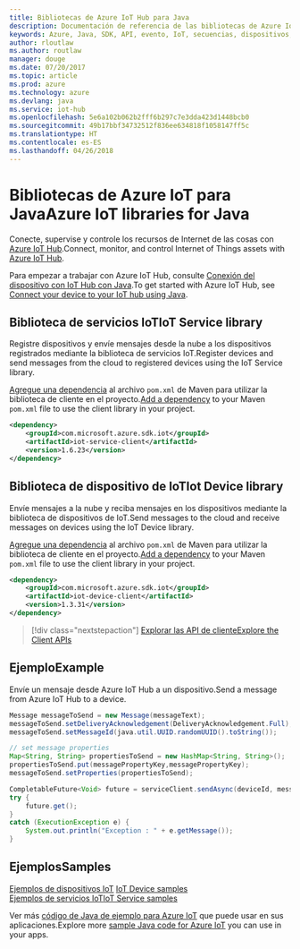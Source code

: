 ```yaml
---
title: Bibliotecas de Azure IoT Hub para Java
description: Documentación de referencia de las bibliotecas de Azure IoT Hub para Java
keywords: Azure, Java, SDK, API, evento, IoT, secuencias, dispositivos, iot hub
author: rloutlaw
ms.author: routlaw
manager: douge
ms.date: 07/20/2017
ms.topic: article
ms.prod: azure
ms.technology: azure
ms.devlang: java
ms.service: iot-hub
ms.openlocfilehash: 5e6a102b062b2fff6b297c7e3dda423d1448bcb0
ms.sourcegitcommit: 49b17bbf34732512f836ee634818f1058147ff5c
ms.translationtype: HT
ms.contentlocale: es-ES
ms.lasthandoff: 04/26/2018
---
```

# <a name="azure-iot-libraries-for-java"></a><span data-ttu-id="16008-104">Bibliotecas de Azure IoT para Java</span><span class="sxs-lookup"><span data-stu-id="16008-104">Azure IoT libraries for Java</span></span>

<span data-ttu-id="16008-105">Conecte, supervise y controle los recursos de Internet de las cosas con [Azure IoT Hub](https://docs.microsoft.com/azure/iot-hub/iot-hub-what-is-iot-hub).</span><span class="sxs-lookup"><span data-stu-id="16008-105">Connect, monitor, and control Internet of Things assets with [Azure IoT Hub](https://docs.microsoft.com/azure/iot-hub/iot-hub-what-is-iot-hub).</span></span>

<span data-ttu-id="16008-106">Para empezar a trabajar con Azure IoT Hub, consulte [Conexión del dispositivo con IoT Hub con Java](/azure/iot-hub/iot-hub-java-java-getstarted).</span><span class="sxs-lookup"><span data-stu-id="16008-106">To get started with Azure IoT Hub, see [Connect your device to your IoT hub using Java](/azure/iot-hub/iot-hub-java-java-getstarted).</span></span>

## <a name="iot-service-library"></a><span data-ttu-id="16008-107">Biblioteca de servicios IoT</span><span class="sxs-lookup"><span data-stu-id="16008-107">IoT Service library</span></span>

<span data-ttu-id="16008-108">Registre dispositivos y envíe mensajes desde la nube a los dispositivos registrados mediante la biblioteca de servicios IoT.</span><span class="sxs-lookup"><span data-stu-id="16008-108">Register devices and send messages from the cloud to registered devices using the IoT Service library.</span></span>

<span data-ttu-id="16008-109">[Agregue una dependencia](https://maven.apache.org/guides/getting-started/index.html#How_do_I_use_external_dependencies) al archivo `pom.xml` de Maven para utilizar la biblioteca de cliente en el proyecto.</span><span class="sxs-lookup"><span data-stu-id="16008-109">[Add a dependency](https://maven.apache.org/guides/getting-started/index.html#How_do_I_use_external_dependencies) to your Maven `pom.xml` file to use the client library in your project.</span></span>  

```XML
<dependency>
    <groupId>com.microsoft.azure.sdk.iot</groupId>
    <artifactId>iot-service-client</artifactId>
    <version>1.6.23</version>
</dependency>
```   

## <a name="iot-device-library"></a><span data-ttu-id="16008-110">Biblioteca de dispositivo de IoT</span><span class="sxs-lookup"><span data-stu-id="16008-110">Iot Device library</span></span>

<span data-ttu-id="16008-111">Envíe mensajes a la nube y reciba mensajes en los dispositivos mediante la biblioteca de dispositivos de IoT.</span><span class="sxs-lookup"><span data-stu-id="16008-111">Send messages to the cloud and receive messages on devices using the IoT Device library.</span></span>

<span data-ttu-id="16008-112">[Agregue una dependencia](https://maven.apache.org/guides/getting-started/index.html#How_do_I_use_external_dependencies) al archivo `pom.xml` de Maven para utilizar la biblioteca de cliente en el proyecto.</span><span class="sxs-lookup"><span data-stu-id="16008-112">[Add a dependency](https://maven.apache.org/guides/getting-started/index.html#How_do_I_use_external_dependencies) to your Maven `pom.xml` file to use the client library in your project.</span></span>  

```XML
<dependency>
    <groupId>com.microsoft.azure.sdk.iot</groupId>
    <artifactId>iot-device-client</artifactId>
    <version>1.3.31</version>
</dependency>
```

> [!div class="nextstepaction"]
> [<span data-ttu-id="16008-113">Explorar las API de cliente</span><span class="sxs-lookup"><span data-stu-id="16008-113">Explore the Client APIs</span></span>](/java/api/overview/azure/iot/client)   

## <a name="example"></a><span data-ttu-id="16008-114">Ejemplo</span><span class="sxs-lookup"><span data-stu-id="16008-114">Example</span></span>

<span data-ttu-id="16008-115">Envíe un mensaje desde Azure IoT Hub a un dispositivo.</span><span class="sxs-lookup"><span data-stu-id="16008-115">Send a message from Azure IoT Hub to a device.</span></span>

```java
Message messageToSend = new Message(messageText);
messageToSend.setDeliveryAcknowledgement(DeliveryAcknowledgement.Full);
messageToSend.setMessageId(java.util.UUID.randomUUID().toString());

// set message properties
Map<String, String> propertiesToSend = new HashMap<String, String>();
propertiesToSend.put(messagePropertyKey,messagePropertyKey);
messageToSend.setProperties(propertiesToSend);

CompletableFuture<Void> future = serviceClient.sendAsync(deviceId, messageToSend);
try {
    future.get();
}
catch (ExecutionException e) {
    System.out.println("Exception : " + e.getMessage());
}
```


## <a name="samples"></a><span data-ttu-id="16008-116">Ejemplos</span><span class="sxs-lookup"><span data-stu-id="16008-116">Samples</span></span>

<span data-ttu-id="16008-117">[Ejemplos de dispositivos IoT](https://github.com/Azure/azure-iot-sdk-java/tree/master/device/iot-device-samples)   </span><span class="sxs-lookup"><span data-stu-id="16008-117">[IoT Device samples](https://github.com/Azure/azure-iot-sdk-java/tree/master/device/iot-device-samples)   </span></span>  
[<span data-ttu-id="16008-118">Ejemplos de servicios IoT</span><span class="sxs-lookup"><span data-stu-id="16008-118">IoT Service samples</span></span>](https://github.com/Azure/azure-iot-sdk-java/tree/master/service/iot-service-samples)

<span data-ttu-id="16008-119">Ver más [código de Java de ejemplo para Azure IoT](https://azure.microsoft.com/resources/samples/?platform=java&term=iot) que puede usar en sus aplicaciones.</span><span class="sxs-lookup"><span data-stu-id="16008-119">Explore more [sample Java code for Azure IoT](https://azure.microsoft.com/resources/samples/?platform=java&term=iot) you can use in your apps.</span></span>

